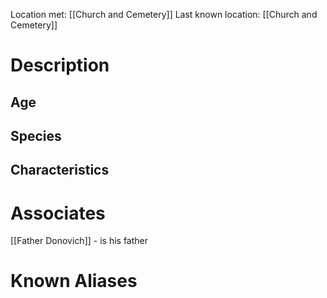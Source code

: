 Location met: [[Church and Cemetery]]
Last known location: [[Church and Cemetery]]

# Description

## Age

## Species

## Characteristics

# Associates
[[Father Donovich]] - is his father
# Known Aliases

